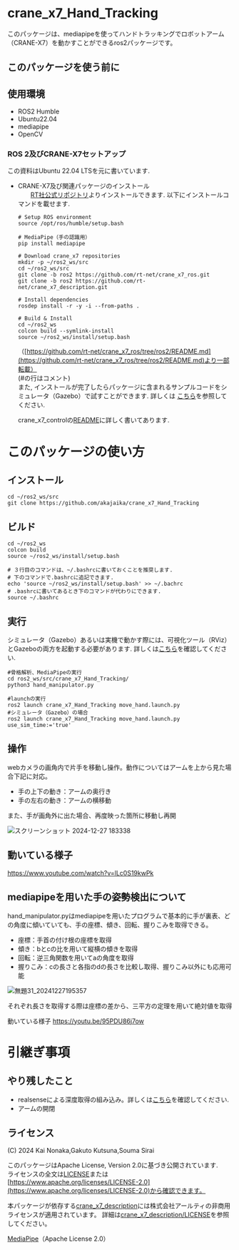 # crane_x7_Hand_Tracking
このパッケージは、mediapipeを使ってハンドトラッキングでロボットアーム（CRANE-X7）を動かすことができるros2パッケージです。

## このパッケージを使う前に
## 使用環境
- ROS2 Humble
- Ubuntu22.04
- mediapipe
- OpenCV
### ROS 2及びCRANE-X7セットアップ
  この資料はUbuntu 22.04 LTSを元に書いています.    
  * CRANE-X7及び関連パッケージのインストール  
　　[RT社公式リポジトリ](https://github.com/rt-net/crane_x7_ros/tree/ros2)よりインストールできます. 以下にインストールコマンドを載せます.   
    ```
    # Setup ROS environment
    source /opt/ros/humble/setup.bash

    # MediaPipe（手の認識用）
    pip install mediapipe

    # Download crane_x7 repositories
    mkdir -p ~/ros2_ws/src
    cd ~/ros2_ws/src
    git clone -b ros2 https://github.com/rt-net/crane_x7_ros.git
    git clone -b ros2 https://github.com/rt-net/crane_x7_description.git

    # Install dependencies
    rosdep install -r -y -i --from-paths .

    # Build & Install
    cd ~/ros2_ws
    colcon build --symlink-install
    source ~/ros2_ws/install/setup.bash
    ```
    （[https://github.com/rt-net/crane_x7_ros/tree/ros2/README.md](https://github.com/rt-net/crane_x7_ros/tree/ros2/README.md)より一部転載）  
    (#の行はコメント)  
    また, インストールが完了したらパッケージに含まれるサンプルコードをシミュレータ（Gazebo）で試すことができます. 詳しくは
    [こちら](https://github.com/rt-net/crane_x7_ros/tree/ros2/crane_x7_examples)を参照してください.

    crane_x7_controlの[README](https://github.com/rt-net/crane_x7_ros/blob/ros2/crane_x7_control/README.md)に詳しく書いてあります.

# このパッケージの使い方
## インストール
```
cd ~/ros2_ws/src
git clone https://github.com/akajaika/crane_x7_Hand_Tracking
```
## ビルド 
```
cd ~/ros2_ws
colcon build
source ~/ros2_ws/install/setup.bash

# ３行目のコマンドは、~/.bashrcに書いておくことを推奨します.   
# 下のコマンドで.bashrcに追記できます.  
echo 'source ~/ros2_ws/install/setup.bash' >> ~/.bachrc
# .bashrcに書いてあるとき下のコマンドが代わりにできます.
source ~/.bashrc
```
## 実行  
シミュレータ（Gazebo）あるいは実機で動かす際には、可視化ツール（RViz）とGazeboの両方を起動する必要があります. 詳しくは[こちら](https://github.com/rt-net/crane_x7_ros/tree/ros2/crane_x7_examples#3-move_group%E3%81%A8controller%E3%82%92%E8%B5%B7%E5%8B%95%E3%81%99%E3%82%8B)を確認してください.

```
#骨格解析、MediaPipeの実行
cd ros2_ws/src/crane_x7_Hand_Tracking/
python3 hand_manipulator.py

#launchの実行
ros2 launch crane_x7_Hand_Tracking move_hand.launch.py
#シミュレータ（Gazebo）の場合
ros2 launch crane_x7_Hand_Tracking move_hand.launch.py use_sim_time:='true'
```
## 操作
webカメラの画角内で片手を移動し操作。動作についてはアームを上から見た場合下記に対応。
* 手の上下の動き：アームの奥行き
* 手の左右の動き：アームの横移動

また、手が画角外に出た場合、再度映った箇所に移動し再開

![スクリーンショット 2024-12-27 183338](https://github.com/user-attachments/assets/ed09dfaf-c3be-47ca-a00e-acf7400a0cab)

## 動いている様子
https://www.youtube.com/watch?v=lLc0S19kwPk

## mediapipeを用いた手の姿勢検出について
hand_manipulator.pyはmediapipeを用いたプログラムで基本的に手が裏表、どの角度に傾いていても、手の座標、傾き、回転、握りこみを取得できる。
* 座標：手首の付け根の座標を取得
* 傾き：bとcの比を用いて縦横の傾きを取得
* 回転：逆三角関数を用いてaの角度を取得
* 握りこみ：cの長さと各指のdの長さを比較し取得、握りこみ以外にも応用可能

![無題31_20241227195357](https://github.com/user-attachments/assets/1e14a112-0b2e-4383-b23d-8a5f57003cb2)

それぞれ長さを取得する際は座標の差から、三平方の定理を用いて絶対値を取得

動いている様子
https://youtu.be/95PDU86j7ow

# 引継ぎ事項
## やり残したこと
* realsenseによる深度取得の組み込み。詳しくは[こちら](https://github.com/Mainichi0501/realsense_depth/tree/main)を確認してください.
* アームの開閉

## ライセンス

(C) 2024 Kai Nonaka,Gakuto Kutsuna,Souma Sirai
 
このパッケージはApache License, Version 2.0に基づき公開されています.  
ライセンスの全文は[LICENSE](./LICENSE)または[https://www.apache.org/licenses/LICENSE-2.0](https://www.apache.org/licenses/LICENSE-2.0)から確認できます。

本パッケージが依存する[crane_x7_description](https://github.com/rt-net/crane_x7_description)には株式会社アールティの非商用ライセンスが適用されています。
詳細は[crane_x7_description/LICENSE](https://github.com/rt-net/crane_x7_description/blob/master/LICENSE)を参照してください。

[MediaPipe](https://github.com/google/mediapipe)（Apache License 2.0）

